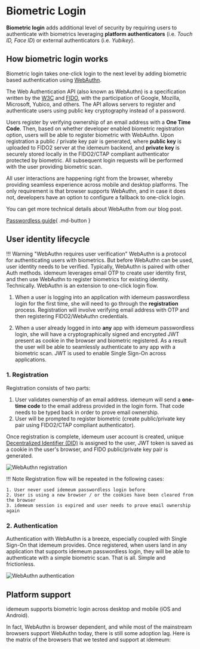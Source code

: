# Biometric Login

**Biometric login** adds additional level of security by requiring users to authenticate with biometrics leveraging **platform authenticators** (i.e. *Touch ID, Face ID*) or external authenticators (i.e. *Yubikey*). 

## How biometric login works

Biometric login takes one-click login to the next level by adding biometric based authentication using [WebAuthn](https://en.wikipedia.org/wiki/WebAuthn).

The Web Authentication API (also known as WebAuthn) is a specification written by the [W3C](https://www.w3.org) and [FIDO](https://fidoalliance.org), with the participation of Google, Mozilla, Microsoft, Yubico, and others. The API allows servers to register and authenticate users using public key cryptography instead of a password.

Users register by verifying ownership of an email address with a **One Time Code**. Then, based on whether developer enabled biometric registration option, users will be able to register biometric with WebAuthn. Upon registration a public / private key pair is generated, where **public key** is uploaded to FIDO2 server at the idemeum backend, and **private key** is securely stored locally in the FIDO2/CTAP compliant authenticator protected by biometric. All subsequent login requests will be performed with the user providing biometric scan. 

All user interactions are happening right from the browser, whereby providing seamless experience across mobile and desktop platforms. The only requirement is that browser supports WebAuthn, and in case it does not, developers have an option to configure a fallback to one-click login. 

You can get more technical details about WebAuthn from our blog post.

[Passwordless guide](https://blog.idemeum.com/noob-guide-to-passwordless-authentication/){ .md-button }

## User identity lifecycle

!!! Warning "WebAuthn requires user verification"
	WebAuthn is a protocol for authenticating users with biometrics. But before WebAuthn can be used, user identity needs to be verified. Typically, WebAuthn is paired with other Auth methods. idemeum leverages email OTP to create user identity first, and then use WebAuthn to register biometrics for existing identity. Technically. WebAuthn is an extension to one-click login flow.
	

1. When a user is logging into an application with idemeum passwordless login for the first time, she will need to go through the **registration** process. Registration will involve verifying email address with OTP and then registering FIDO2/WebAuthn credentials. 

2. When a user already logged in into **any** app with idemeum passwordless login, she will have a cryptographically signed and encrypted JWT present as cookie in the browser and biometric registered. As a result the user will be able to seamlessly authenticate to any app with a biometric scan. JWT is used to enable Single Sign-On across applications. 

### 1. Registration

Registration consists of two parts:

1. User validates ownership of an email address. idemeum will send a **one-time code** to the email address provided in the login form. That code needs to be typed back in order to prove email ownership.
2. User will be prompted to register biometric (create public/private key pair using FIDO2/CTAP compliant authenticator).

Once registration is complete, idemeum user account is created, unique [Decentralized Identifier (DID)](https://www.w3.org/TR/did-core/) is assigned to the user, JWT token is saved as a cookie in the user's browser, and FIDO public/private key pair is generated.  

![WebAuthn registration](/assets/biometric/registration-flow.png)

!!! Note
    Registration flow will be repeated in the following cases:

   	1. User never used idemeum passwordless login before
   	2. User is using a new browser / or the cookies have been cleared from the browser
   	3. idemeum session is expired and user needs to prove email ownership again

### 2. Authentication

Authentication with WebAuthn is a breeze, especially coupled with Single Sign-On that idemeum provides. Once registered, when users land in any application that supports idemeum passwordless login, they will be able to authenticate with a simple biometric scan. That is all. Simple and frictionless. 

![WebAuthn authentication](/assets/biometric/authentication-flow.png)

## Platform support

idemeum supports biometric login across desktop and mobile (iOS and Android).

In fact, WebAuthn is browser dependent, and while most of the mainstream browsers support WebAuthn today, there is still some adoption lag. Here is the matrix of the browsers that we tested and support at idemeum: 
